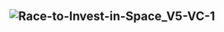 ![Race-to-Invest-in-Space_V5-VC-1](https://www.visualcapitalist.com/wp-content/uploads/2019/11/Race-to-Invest-in-Space_V5-VC-1.jpg)
----------
